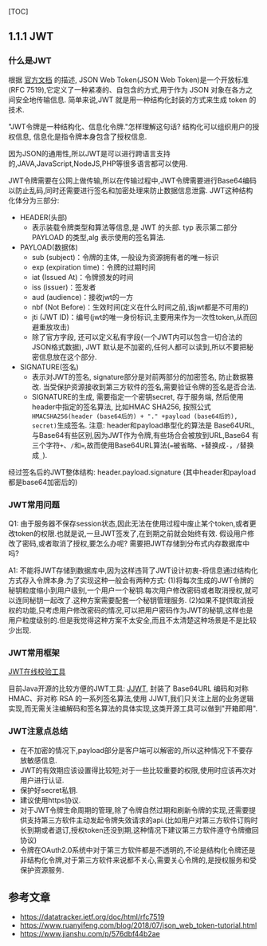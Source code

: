 [TOC]

## 1.1.1 JWT

### 什么是JWT

根据 [官方文档](https://datatracker.ietf.org/doc/html/rfc7519) 的描述, JSON Web Token(JSON Web Token)是一个开放标准(RFC 7519),它定义了一种紧凑的、自包含的方式,用于作为 JSON 对象在各方之间安全地传输信息. 简单来说,JWT 就是用一种结构化封装的方式来生成 token 的技术.

"JWT令牌是一种结构化、信息化令牌."怎样理解这句话?
结构化可以组织用户的授权信息, 信息化是指令牌本身包含了授权信息.

因为JSON的通用性,所以JWT是可以进行跨语言支持的,JAVA,JavaScript,NodeJS,PHP等很多语言都可以使用.

JWT令牌需要在公网上做传输,所以在传输过程中,JWT令牌需要进行Base64编码以防止乱码,同时还需要进行签名和加密处理来防止数据信息泄露. JWT这种结构化体分为三部分:
- HEADER(头部)
    - 表示装载令牌类型和算法等信息,是 JWT 的头部. typ 表示第二部分 PAYLOAD 的类型,alg 表示使用的签名算法.
- PAYLOAD(数据体)
    - sub (subject)：令牌的主体, 一般设为资源拥有者的唯一标识
    - exp (expiration time)：令牌的过期时间
    - iat (Issued At)：令牌颁发的时间
    - iss (issuer)：签发者
    - aud (audience)：接收jwt的一方
    - nbf (Not Before)：生效时间(定义在什么时间之前,该jwt都是不可用的)
    - jti (JWT ID)：编号(jwt的唯一身份标识,主要用来作为一次性token,从而回避重放攻击)
    - 除了官方字段, 还可以定义私有字段(一个JWT内可以包含一切合法的JSON格式数据), JWT 默认是不加密的,任何人都可以读到,所以不要把秘密信息放在这个部分.
- SIGNATURE(签名)
    - 表示对JWT的签名, signature部分是对前两部分的加密签名, 防止数据篡改. 当受保护资源接收到第三方软件的签名,需要验证令牌的签名是否合法.
    - SIGNATURE的生成, 需要指定一个密钥secret, 存于服务端, 然后使用header中指定的签名算法, 比如HMAC SHA256, 按照公式`HMACSHA256(header (base64后的) + "." +payload (base64后的), secret)`生成签名.  注意: header和payload串型化的算法是 Base64URL, 与Base64有些区别,因为JWT作为令牌,有些场合会被放到URL,Base64 有三个字符`+`、`/`和`=`,故而使用Base64URL算法(`=`被省略、`+`替换成`-`，`/`替换成`_`).

经过签名后的JWT整体结构: header.payload.signature     (其中header和payload都是base64加密后的)

### JWT常用问题
Q1: 由于服务器不保存session状态,因此无法在使用过程中废止某个token,或者更改token的权限.也就是说,一旦JWT签发了,在到期之前就会始终有效. 假设用户修改了密码,或者取消了授权,要怎么办呢? 需要把JWT存储到分布式内存数据库中吗?

A1: 不能将JWT存储到数据库中,因为这样违背了JWT设计初衷-将信息通过结构化方式存入令牌本身.为了实现这种一般会有两种方式:
	(1)将每次生成的JWT令牌的秘钥粒度缩小到用户级别,一个用户一个秘钥.每次用户修改密码或者取消授权,就可以连同秘钥一起改了.这种方案需要配套一个秘钥管理服务.
	(2)如果不提供取消授权的功能,只考虑用户修改密码的情况,可以把用户密码作为JWT的秘钥,这样也是用户粒度级别的.但是我觉得这种方案不太安全,而且不太清楚这种场景是不是比较少出现.



### JWT常用框架

[JWT在线校验工具](https://jwt.io/)

目前Java开源的比较方便的JWT工具: [JJWT](https://github.com/jwtk/jjwt), 封装了 Base64URL 编码和对称 HMAC、非对称 RSA 的一系列签名算法,使用 JJWT,我们只关注上层的业务逻辑实现,而无需关注编解码和签名算法的具体实现,这类开源工具可以做到"开箱即用".

### JWT注意点总结

- 在不加密的情况下,payload部分是客户端可以解密的,所以这种情况下不要存放敏感信息.
- JWT的有效期应该设置得比较短;对于一些比较重要的权限,使用时应该再次对用户进行认证.
- 保护好secret私钥.
- 建议使用https协议.
- 对于JWT令牌生命周期的管理,除了令牌自然过期和刷新令牌的实现,还需要提供支持第三方软件主动发起令牌失效请求的api.(比如用户对第三方软件订购时长到期或者退订,授权token还没到期,这种情况下建议第三方软件遵守令牌撤回协议)
- 令牌在OAuth2.0系统中对于第三方软件都是不透明的,不论是结构化令牌还是非结构化令牌,对于第三方软件来说都不关心,需要关心令牌的,是授权服务和受保护资源服务.


## 参考文章
- https://datatracker.ietf.org/doc/html/rfc7519
- https://www.ruanyifeng.com/blog/2018/07/json_web_token-tutorial.html
- https://www.jianshu.com/p/576dbf44b2ae